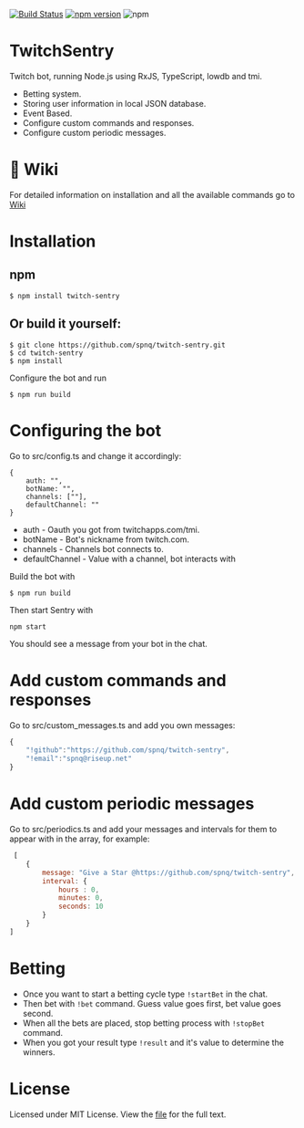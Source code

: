 [![Build Status](https://travis-ci.org/spnq/twitch-sentry.svg?branch=master)](https://travis-ci.org/spnq/twitch-sentry)
[![npm version](https://badge.fury.io/js/twitch-sentry.svg)](https://badge.fury.io/js/twitch-sentry)
![npm](https://img.shields.io/npm/dm/twitch-sentry.svg)
# TwitchSentry

Twitch bot, running Node.js using RxJS, TypeScript, lowdb and tmi.

* Betting system.
* Storing user information in local JSON database.
* Event Based.
* Configure custom commands and responses.
* Configure custom periodic messages.

# 📖 Wiki 
For detailed information on installation and all the available commands go to [Wiki](https://github.com/spnq/twitch-sentry/wiki)

# Installation

## npm
```Shell
$ npm install twitch-sentry
```

## Or build it yourself:
```Shell
$ git clone https://github.com/spnq/twitch-sentry.git
$ cd twitch-sentry
$ npm install
```

Configure the bot and run 

```Shell
$ npm run build
```

# Configuring the bot
 
Go to src/config.ts and change it accordingly:
```javascripts
{
    auth: "",
    botName: "",
    channels: [""],
    defaultChannel: ""
}
```
* auth - Oauth you got from twitchapps.com/tmi.
* botName - Bot's nickname from twitch.com.
* channels - Channels bot connects to.
* defaultChannel - Value with a channel, bot interacts with 

Build the bot with 

```Shell
$ npm run build
```

Then start Sentry with 
```Shell
npm start
```

You should see a message from your bot in the chat.

# Add custom commands and responses

Go to src/custom_messages.ts and add you own messages:
```javascript
{
    "!github":"https://github.com/spnq/twitch-sentry",
    "!email":"spnq@riseup.net"
}
```

# Add custom periodic messages

Go to src/periodics.ts and add your messages and intervals for them to appear with in the array, for example: 
```javascript
 [
    {
        message: "Give a Star @https://github.com/spnq/twitch-sentry",
        interval: {
            hours : 0,
            minutes: 0,
            seconds: 10
        }
    }
]
```

# Betting

* Once you want to start a betting cycle type `!startBet` in the chat.
* Then bet with `!bet` command. Guess value goes first, bet value goes second. 
* When all the bets are placed, stop betting process with `!stopBet` command.
* When you got your result type `!result` and it's value to determine the winners.

# License

Licensed under MIT License. View the [file](https://github.com/spnq/twitch-sentry/blob/master/LICENSE) for the full text.
